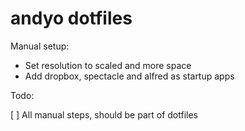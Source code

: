 # andyo dotfiles

Manual setup:

- Set resolution to scaled and more space
- Add dropbox, spectacle and alfred as startup apps

Todo:

[ ] All manual steps, should be part of dotfiles
